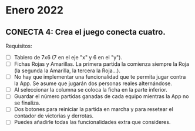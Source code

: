 # Enero 2022

## CONECTA 4: Crea el juego conecta cuatro.

Requisitos:

- [ ] Tablero de 7x6 (7 en el eje "x" y 6 en el "y").
- [ ] Fichas Rojas y Amarillas. La primera partida la comienza siempre la Roja (la segunda la Amarilla, la tercera la Roja...).
- [ ] No hay que implementar una funcionalidad que te permita jugar contra la App. Se asume que jugarán dos personas reales alternándose.
- [ ] Al seleccionar la columna se coloca la ficha en la parte inferior.
- [ ] Guardar el número partidas ganadas de cada equipo mientras la App no se finaliza.
- [ ] Dos botones para reiniciar la partida en marcha y para resetear el contador de victorias y derrotas.
- [ ] Puedes añadirle todas las funcionalidades extra que consideres.
